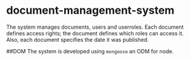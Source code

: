 # document-management-system
The system manages documents, users and userroles. Each document defines access rights; the document defines which roles can access it. Also, each document specifies the date it was published.

##DOM
The system is developed using `mongoose` an ODM for node.

